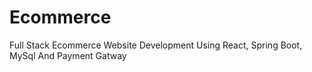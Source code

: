 # Ecommerce
Full Stack Ecommerce Website Development Using React, Spring Boot, MySql And Payment Gatway
